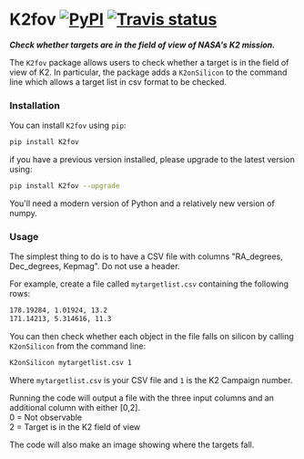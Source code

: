 # K2fov [![PyPI](http://img.shields.io/pypi/v/K2fov.svg)](https://pypi.python.org/pypi/K2fov/)  [![Travis status](https://travis-ci.org/KeplerGO/K2fov.svg)](https://travis-ci.org/KeplerGO/K2fov)
***Check whether targets are in the field of view of NASA's K2 mission.***

The `K2fov` package allows users to check whether a target is in the field of view of K2. 
In particular, the package adds a `K2onSilicon` to the command line
which allows a target list in csv format to be checked.

### Installation

You can install `K2fov` using `pip`:
```bash
pip install K2fov
```
if you have a previous version installed, please upgrade to the
latest version using:
```bash
pip install K2fov --upgrade
```
You'll need a modern version of Python and a relatively new version of numpy.

### Usage

The simplest thing to do is to have a CSV file with columns
"RA_degrees, Dec_degrees, Kepmag".
Do not use a header.

For example, create a file called `mytargetlist.csv` containing
the following rows:
```bash
178.19284, 1.01924, 13.2
171.14213, 5.314616, 11.3
```

You can then check whether each object in the file falls on silicon
by calling `K2onSilicon` from the command line:
```bash
K2onSilicon mytargetlist.csv 1
```
Where `mytargetlist.csv` is your CSV file and `1` is the K2 Campaign number.

Running the code will output a file with the three input columns and an additional column with either [0,2].<br>
0 = Not observable<br>
2 = Target is in the K2 field of view<br>

The code will also make an image showing where the targets fall.
